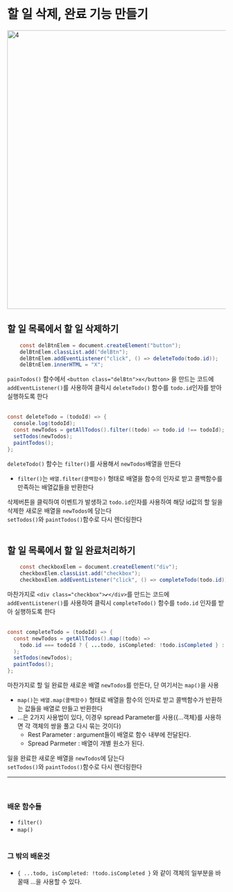 # 할 일 삭제, 완료 기능 만들기

<img width="641" alt="4" src="https://user-images.githubusercontent.com/110578739/184583431-90f16a8c-99d0-4fea-9549-e6b16d2dee62.png">

<br>

## 할 일 목록에서 할 일 삭제하기

```java script
    const delBtnElem = document.createElement("button");
    delBtnElem.classList.add("delBtn");
    delBtnElem.addEventListener("click", () => deleteTodo(todo.id));
    delBtnElem.innerHTML = "X";
```

`painTodos()` 함수에서 `<button class="delBtn">x</button>` 을 만드는 코드에 `addEventListener()`를 사용하여 클릭시 `deleteTodo()` 함수를 `todo.id`인자를 받아 실행하도록 한다  
<br>

```java script
const deleteTodo = (todoId) => {
  console.log(todoId);
  const newTodos = getAllTodos().filter((todo) => todo.id !== todoId);
  setTodos(newTodos);
  paintTodos();
};
```

`deleteTodo()` 함수는 `filter()`를 사용해서 `newTodos`배열을 만든다

- `filter()`는 `배열.filter(콜백함수)` 형태로 배열을 함수의 인자로 받고 콜백함수를 만족하는 배열값들을 반환한다

삭제버튼을 클릭하여 이벤트가 발생하고 `todo.id`인자를 사용하여 해당 id값의 할 일을 삭제한 새로운 배열을 `newTodos`에 담는다  
`setTodos()`와 `paintTodos()`함수로 다시 렌더링한다  
<br>

## 할 일 목록에서 할 일 완료처리하기

```java script
    const checkboxElem = document.createElement("div");
    checkboxElem.classList.add("checkbox");
    checkboxElem.addEventListener("click", () => completeTodo(todo.id));
```

마찬가지로 `<div class="checkbox">✔</div>`를 만드는 코드에 `addEventListener()`를 사용하여 클릭시 `completeTodo()` 함수를 `todo.id` 인자를 받아 실행하도록 한다  
<br>

```java script
const completeTodo = (todoId) => {
  const newTodos = getAllTodos().map((todo) =>
    todo.id === todoId ? { ...todo, isCompleted: !todo.isCompleted } : todo
  );
  setTodos(newTodos);
  paintTodos();
};
```

마찬가지로 할 일 완료한 새로운 배열 `newTodos`를 만든다, 단 여기서는 `map()`을 사용

- `map()`는 `배열.map(콜백함수)` 형태로 배열을 함수의 인자로 받고 콜백함수가 반환하는 값들을 배열로 만들고 반환한다
- ...은 2가지 사용법이 있다, 이경우 spread Parameter를 사용({...객체}를 사용하면 각 객체의 쌍을 풀고 다시 묶는 것이다)
  - Rest Parameter : argument들이 배열로 함수 내부에 전달된다.
  - Spread Parmeter : 배열이 개별 원소가 된다.

일을 완료한 새로운 배열을 `newTodos`에 담는다  
`setTodos()`와 `paintTodos()`함수로 다시 렌더링한다

<hr>
<br>

### 배운 함수들

- `filter()`
- `map()`  
  <br>

### 그 밖의 배운것

- `{ ...todo, isCompleted: !todo.isCompleted }` 와 같이 객체의 일부분을 바꿀때 ...을 사용할 수 있다.
